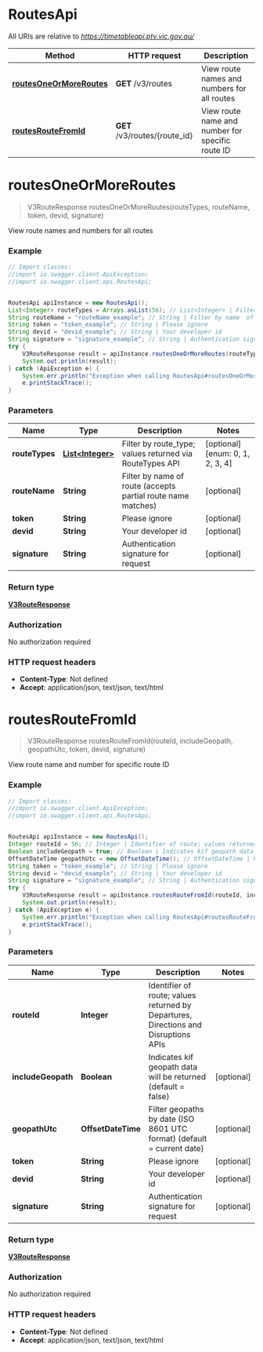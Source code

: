 # RoutesApi

All URIs are relative to *https://timetableapi.ptv.vic.gov.au/*

Method | HTTP request | Description
------------- | ------------- | -------------
[**routesOneOrMoreRoutes**](RoutesApi.md#routesOneOrMoreRoutes) | **GET** /v3/routes | View route names and numbers for all routes
[**routesRouteFromId**](RoutesApi.md#routesRouteFromId) | **GET** /v3/routes/{route_id} | View route name and number for specific route ID

<a name="routesOneOrMoreRoutes"></a>
# **routesOneOrMoreRoutes**
> V3RouteResponse routesOneOrMoreRoutes(routeTypes, routeName, token, devid, signature)

View route names and numbers for all routes

### Example
```java
// Import classes:
//import io.swagger.client.ApiException;
//import io.swagger.client.api.RoutesApi;


RoutesApi apiInstance = new RoutesApi();
List<Integer> routeTypes = Arrays.asList(56); // List<Integer> | Filter by route_type; values returned via RouteTypes API
String routeName = "routeName_example"; // String | Filter by name  of route (accepts partial route name matches)
String token = "token_example"; // String | Please ignore
String devid = "devid_example"; // String | Your developer id
String signature = "signature_example"; // String | Authentication signature for request
try {
    V3RouteResponse result = apiInstance.routesOneOrMoreRoutes(routeTypes, routeName, token, devid, signature);
    System.out.println(result);
} catch (ApiException e) {
    System.err.println("Exception when calling RoutesApi#routesOneOrMoreRoutes");
    e.printStackTrace();
}
```

### Parameters

Name | Type | Description  | Notes
------------- | ------------- | ------------- | -------------
 **routeTypes** | [**List&lt;Integer&gt;**](Integer.md)| Filter by route_type; values returned via RouteTypes API | [optional] [enum: 0, 1, 2, 3, 4]
 **routeName** | **String**| Filter by name  of route (accepts partial route name matches) | [optional]
 **token** | **String**| Please ignore | [optional]
 **devid** | **String**| Your developer id | [optional]
 **signature** | **String**| Authentication signature for request | [optional]

### Return type

[**V3RouteResponse**](V3RouteResponse.md)

### Authorization

No authorization required

### HTTP request headers

 - **Content-Type**: Not defined
 - **Accept**: application/json, text/json, text/html

<a name="routesRouteFromId"></a>
# **routesRouteFromId**
> V3RouteResponse routesRouteFromId(routeId, includeGeopath, geopathUtc, token, devid, signature)

View route name and number for specific route ID

### Example
```java
// Import classes:
//import io.swagger.client.ApiException;
//import io.swagger.client.api.RoutesApi;


RoutesApi apiInstance = new RoutesApi();
Integer routeId = 56; // Integer | Identifier of route; values returned by Departures, Directions and Disruptions APIs
Boolean includeGeopath = true; // Boolean | Indicates kif geopath data will be returned (default = false)
OffsetDateTime geopathUtc = new OffsetDateTime(); // OffsetDateTime | Filter geopaths by date (ISO 8601 UTC format) (default = current date)
String token = "token_example"; // String | Please ignore
String devid = "devid_example"; // String | Your developer id
String signature = "signature_example"; // String | Authentication signature for request
try {
    V3RouteResponse result = apiInstance.routesRouteFromId(routeId, includeGeopath, geopathUtc, token, devid, signature);
    System.out.println(result);
} catch (ApiException e) {
    System.err.println("Exception when calling RoutesApi#routesRouteFromId");
    e.printStackTrace();
}
```

### Parameters

Name | Type | Description  | Notes
------------- | ------------- | ------------- | -------------
 **routeId** | **Integer**| Identifier of route; values returned by Departures, Directions and Disruptions APIs |
 **includeGeopath** | **Boolean**| Indicates kif geopath data will be returned (default &#x3D; false) | [optional]
 **geopathUtc** | **OffsetDateTime**| Filter geopaths by date (ISO 8601 UTC format) (default &#x3D; current date) | [optional]
 **token** | **String**| Please ignore | [optional]
 **devid** | **String**| Your developer id | [optional]
 **signature** | **String**| Authentication signature for request | [optional]

### Return type

[**V3RouteResponse**](V3RouteResponse.md)

### Authorization

No authorization required

### HTTP request headers

 - **Content-Type**: Not defined
 - **Accept**: application/json, text/json, text/html

